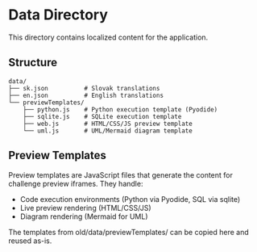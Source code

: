 # Data Directory

This directory contains localized content for the application.

## Structure

```
data/
├── sk.json          # Slovak translations
├── en.json          # English translations
└── previewTemplates/
    ├── python.js    # Python execution template (Pyodide)
    ├── sqlite.js    # SQLite execution template
    ├── web.js       # HTML/CSS/JS preview template
    └── uml.js       # UML/Mermaid diagram template
```

## Preview Templates

Preview templates are JavaScript files that generate the content for challenge preview iframes.
They handle:
- Code execution environments (Python via Pyodide, SQL via sqlite)
- Live preview rendering (HTML/CSS/JS)
- Diagram rendering (Mermaid for UML)

The templates from old/data/previewTemplates/ can be copied here and reused as-is.
